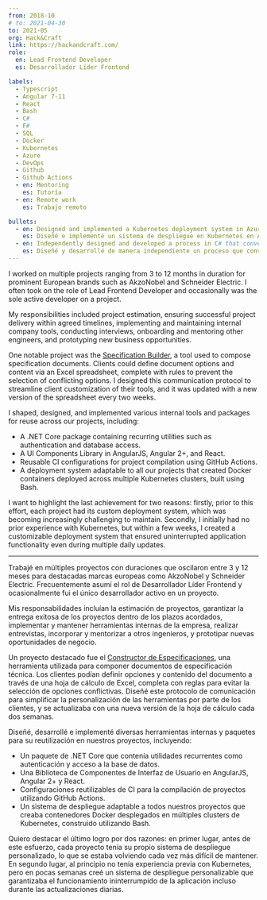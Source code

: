 ```yaml
---
from: 2018-10
# to: 2021-04-30
to: 2021-05
org: Hack&Craft
link: https://hackandcraft.com/
role:
  en: Lead Frontend Developer
  es: Desarrollador Líder Frontend

labels:
  - Typescript
  - Angular 7-11
  - React
  - Bash
  - C#
  - F#
  - SQL
  - Docker
  - Kubernetes
  - Azure
  - DevOps
  - Github
  - Github Actions
  - en: Mentoring
    es: Tutoría
  - en: Remote work
    es: Trabajo remoto

bullets:
  - en: Designed and implemented a Kubernetes deployment system in Azure to consistently deploy dozens of projects.
    es: Diseñé e implementé un sistema de despliegue en Kubernetes en Azure para desplegar de manera consistente decenas de proyectos.
  - en: Independently designed and developed a process in C# that converted Excel data into SQL, injected it into a database, served it via a .NET API, and presented it on the frontend using Angular 7+.
    es: Diseñé y desarrollé de manera independiente un proceso que convertía datos de Excel en SQL, los inyectaba en una base de datos, los servía a través de una API de .NET y los mostraba en el frontend utilizando Angular 7+.
---
```


I worked on multiple projects ranging from 3 to 12 months in duration for prominent European brands such as AkzoNobel and Schneider Electric.
I often took on the role of Lead Frontend Developer and occasionally was the sole active developer on a project.

My responsibilities included project estimation, ensuring successful project delivery within agreed timelines, implementing and maintaining internal company tools, conducting interviews, onboarding and mentoring other engineers, and prototyping new business opportunities.

One notable project was the [Specification Builder][1], a tool used to compose specification documents. Clients could define document options and content via an Excel spreadsheet, complete with rules to prevent the selection of conflicting options. I designed this communication protocol to streamline client customization of their tools, and it was updated with a new version of the spreadsheet every two weeks.

I shaped, designed, and implemented various internal tools and packages for reuse across our projects, including:

- A .NET Core package containing recurring utilities such as authentication and database access.
- A UI Components Library in AngularJS, Angular 2+, and React.
- Reusable CI configurations for project compilation using GitHub Actions.
- A deployment system adaptable to all our projects that created Docker containers deployed across multiple Kubernetes clusters, built using Bash.

I want to highlight the last achievement for two reasons: firstly, prior to this effort, each project had its custom deployment system, which was becoming increasingly challenging to maintain. Secondly, I initially had no prior experience with Kubernetes, but within a few weeks, I created a customizable deployment system that ensured uninterrupted application functionality even during multiple daily updates.

---

Trabajé en múltiples proyectos con duraciones que oscilaron entre 3 y 12 meses para destacadas marcas europeas como AkzoNobel y Schneider Electric.
Frecuentemente asumí el rol de Desarrollador Líder Frontend y ocasionalmente fui el único desarrollador activo en un proyecto.

Mis responsabilidades incluían la estimación de proyectos, garantizar la entrega exitosa de los proyectos dentro de los plazos acordados, implementar y mantener herramientas internas de la empresa, realizar entrevistas, incorporar y mentorizar a otros ingenieros, y prototipar nuevas oportunidades de negocio.

Un proyecto destacado fue el [Constructor de Especificaciones][1], una herramienta utilizada para componer documentos de especificación técnica. Los clientes podían definir opciones y contenido del documento a través de una hoja de cálculo de Excel, completa con reglas para evitar la selección de opciones conflictivas. Diseñé este protocolo de comunicación para simplificar la personalización de las herramientas por parte de los clientes, y se actualizaba con una nueva versión de la hoja de cálculo cada dos semanas.

Diseñé, desarrollé e implementé diversas herramientas internas y paquetes para su reutilización en nuestros proyectos, incluyendo:

- Un paquete de .NET Core que contenía utilidades recurrentes como autenticación y acceso a la base de datos.
- Una Biblioteca de Componentes de Interfaz de Usuario en AngularJS, Angular 2+ y React.
- Configuraciones reutilizables de CI para la compilación de proyectos utilizando GitHub Actions.
- Un sistema de despliegue adaptable a todos nuestros proyectos que creaba contenedores Docker desplegados en múltiples clusters de Kubernetes, construido utilizando Bash.

Quiero destacar el último logro por dos razones: en primer lugar, antes de este esfuerzo, cada proyecto tenía su propio sistema de despliegue personalizado, lo que se estaba volviendo cada vez más difícil de mantener. En segundo lugar, al principio no tenía experiencia previa con Kubernetes, pero en pocas semanas creé un sistema de despliegue personalizable que garantizaba el funcionamiento ininterrumpido de la aplicación incluso durante las actualizaciones diarias.

[1]: https://youtu.be/DsagfgPj9cE
